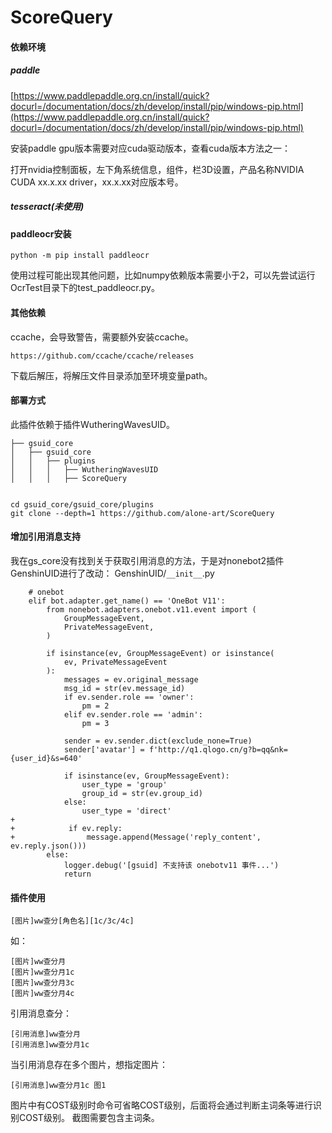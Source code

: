 # ScoreQuery

#### 依赖环境

##### paddle

[https://www.paddlepaddle.org.cn/install/quick?docurl=/documentation/docs/zh/develop/install/pip/windows-pip.html](https://www.paddlepaddle.org.cn/install/quick?docurl=/documentation/docs/zh/develop/install/pip/windows-pip.html)

安装paddle gpu版本需要对应cuda驱动版本，查看cuda版本方法之一：

打开nvidia控制面板，左下角系统信息，组件，栏3D设置，产品名称NVIDIA CUDA xx.x.xx driver，xx.x.xx对应版本号。

##### tesseract(未使用)



#### paddleocr安装

```
python -m pip install paddleocr
```

使用过程可能出现其他问题，比如numpy依赖版本需要小于2，可以先尝试运行OcrTest目录下的test_paddleocr.py。



#### 其他依赖

ccache，会导致警告，需要额外安装ccache。

```
https://github.com/ccache/ccache/releases
```

下载后解压，将解压文件目录添加至环境变量path。



#### 部署方式

此插件依赖于插件WutheringWavesUID。

```
├── gsuid_core
│   ├── gsuid_core
│   │   ├── plugins
│   │   │   ├── WutheringWavesUID
│   │   │   ├── ScoreQuery


cd gsuid_core/gsuid_core/plugins
git clone --depth=1 https://github.com/alone-art/ScoreQuery
```



#### 增加引用消息支持

我在gs_core没有找到关于获取引用消息的方法，于是对nonebot2插件GenshinUID进行了改动：
GenshinUID/`__init__`.py

```
    # onebot
    elif bot.adapter.get_name() == 'OneBot V11':
        from nonebot.adapters.onebot.v11.event import (
            GroupMessageEvent,
            PrivateMessageEvent,
        )

        if isinstance(ev, GroupMessageEvent) or isinstance(
            ev, PrivateMessageEvent
        ):
            messages = ev.original_message
            msg_id = str(ev.message_id)
            if ev.sender.role == 'owner':
                pm = 2
            elif ev.sender.role == 'admin':
                pm = 3

            sender = ev.sender.dict(exclude_none=True)
            sender['avatar'] = f'http://q1.qlogo.cn/g?b=qq&nk={user_id}&s=640'

            if isinstance(ev, GroupMessageEvent):
                user_type = 'group'
                group_id = str(ev.group_id)
            else:
                user_type = 'direct'
+
+            if ev.reply:
+                message.append(Message('reply_content', ev.reply.json()))
        else:
            logger.debug('[gsuid] 不支持该 onebotv11 事件...')
            return
```



#### 插件使用

```
[图片]ww查分[角色名][1c/3c/4c]
```

如：

```
[图片]ww查分月
[图片]ww查分月1c
[图片]ww查分月3c
[图片]ww查分月4c
```

引用消息查分：

```
[引用消息]ww查分月
[引用消息]ww查分月1c
```

当引用消息存在多个图片，想指定图片：

```
[引用消息]ww查分月1c 图1
```

图片中有COST级别时命令可省略COST级别，后面将会通过判断主词条等进行识别COST级别。
截图需要包含主词条。

